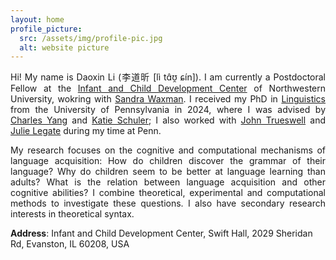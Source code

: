```yaml
---
layout: home
profile_picture:
  src: /assets/img/profile-pic.jpg
  alt: website picture
---
```



<p style='text-align: justify;'>
  Hi! My name is Daoxin Li (李道昕 [lì tɑ̂ʊ̯ ɕín]). I am currently a Postdoctoral Fellow at the <a href="https://childdevelopment.northwestern.edu/">Infant and Child Development Center</a> of Northwestern University, wokring with <a href="https://psychology.northwestern.edu/people/faculty/core/profiles/sandra-waxman.html">Sandra Waxman</a>. I received my PhD in <a href="https://www.ling.upenn.edu">Linguistics</a> from the University of Pennsylvania in 2024, where I was advised by <a href="https://www.ling.upenn.edu/~ycharles/">Charles Yang</a> and <a href="https://kathrynschuler.com">Katie Schuler</a>; I also worked with <a href="https://web.sas.upenn.edu/trueswell-lab/people/trueswell/">John Trueswell</a> and <a href="https://www.ling.upenn.edu/~jlegate/">Julie Legate</a> during my time at Penn.
</p>

<p style='text-align: justify;'>
  My research focuses on the cognitive and computational mechanisms of language acquisition: How do children discover the grammar of their language? Why do children seem to be better at language learning than adults? What is the relation between language acquisition and other cognitive abilities? I combine theoretical, experimental and computational methods to investigate these questions. I also have secondary research interests in theoretical syntax.
</p>

**Address**: Infant and Child Development Center, Swift Hall, 2029 Sheridan Rd, Evanston, IL 60208, USA
